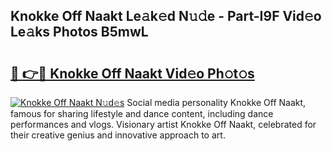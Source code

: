 ## Knokke Off Naakt Le𝚊k𝚎d N𝚞𝚍e - Part-I9F Vid𝚎o Le𝚊ks Photos B5mwL

# <h2><a href="http://fb72fu.evod.top/?m=Knokke+Off+Naakt">🔗 👉🔴 Knokke Off Naakt Vid𝚎o Ph𝚘t𝚘s</a></h2>

[![Knokke Off Naakt N𝚞d𝚎s](https://i.imgur.com/8V9OHl7.gif)](http://fb72fu.evod.top/?m=Knokke+Off+Naakt)
Social media personality Knokke Off Naakt, famous for sharing lifestyle and dance content, including dance performances and vlogs. Visionary artist Knokke Off Naakt, celebrated for their creative genius and innovative approach to art. 
